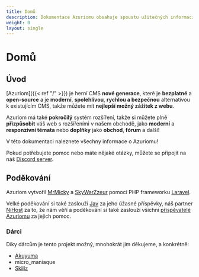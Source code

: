 ```yaml
---
title: Domů
description: Dokumentace Azuriomu obsahuje spoustu užitečných informací o Azuriomu, instalaci nebo vývoji rozšíření.
weight: 0
layout: single
---
```


# Domů

## Úvod

[Azuriom]({{< ref "/" >}}) je herní CMS **nové generace**,
 které je **bezplatné** a **open-source** a je **moderní**, **spolehlivou**, **rychlou a bezpečnou**
alternativou k existujícím CMS, takže můžete mít **nejlepší možný zážitek z webu**.

Azuriom má také **pokročilý** systém rozšíření, takže si můžete plně **přizpůsobit** váš web s rozšířeními v našem obchodě,
jako **moderní** a **responzivní témata** nebo **doplňky** jako **obchod**, **fórum** a další!

V této dokumentaci naleznete všechny informace o
Azuriomu!

Pokud potřebujete pomoc nebo máte nějaké otázky, můžete se připojit na
náš [Discord server](/discord).

## Poděkování

Azuriom vytvořil [MrMicky](https://mrmicky.fr/) a [SkyWarZzeur](https://twitter.com/SkyWarZzeur) pomocí PHP
frameworku [Laravel](https://laravel.com/).

Velké poděkování si také zaslouží [Jav](https://www.linkedin.com/in/jean-alexandre-valentin-531236153/) za jeho úžasné příspěvky,
náš partner [NiHost](https://www.ni-host.com/?utm_source=home&utm_medium=links&utm_campaign=AzuriomCom) za to, že nám věří a poděkování
si také zaslouží všichni [přispěvatelé Azuriomu](https://github.com/Azuriom/Azuriom/graphs/contributors) za jejich pomoc.

### Dárci

Díky dárcům je tento projekt možný, mnohokrát jim děkujeme, a konkrétně:
* [Akuyuma](https://toxyca.fr/)
* micro_maniaque
* [Skillz](https://www.evolved-network.com/)
